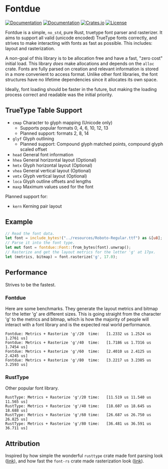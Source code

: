 # Fontdue

[![Documentation](https://travis-ci.org/mooman219/fontdue.svg?branch=master)](https://travis-ci.org/mooman219/fontdue)
[![Documentation](https://docs.rs/fontdue/badge.svg)](https://docs.rs/fontdue)
[![Crates.io](https://img.shields.io/crates/v/fontdue.svg)](https://crates.io/crates/fontdue)
[![License](https://img.shields.io/crates/l/fontdue.svg)](https://github.com/mooman219/fontdue/blob/master/LICENSE)

Fontdue is a simple, `no_std`, pure Rust, truetype font parser and rasterizer. It aims to support all valid (unicode encoded) TrueType fonts correctly, and strives to make interacting with fonts as fast as possible. This includes: layout and rasterization.

A non-goal of this library is to be allocation free and have a fast, "zero cost" initial load. This library _does_ make allocations and depends on the `alloc` crate. Fonts are fully parsed on creation and relevant information is stored in a more convenient to access format. Unlike other font libraries, the font structures have no lifetime dependencies since it allocates its own space.

Ideally, font loading should be faster in the future, but making the loading process correct and readable was the initial priority.

## TrueType Table Support
- `cmap` Character to glyph mapping (Unicode only)
  - Supports popular formats 0, 4, 6, 10, 12, 13
  - Planned support: formats 2, 8, 14
- `glyf` Glyph outlining
  - Planned support: Compound glyph matched points, compound glyph scaled offset
- `head` General font information
- `hhea` General horizontal layout (Optional)
- `hmtx` Glyph horizontal layout (Optional)
- `vhea` General vertical layout (Optional)
- `vmtx` Glyph vertical layout (Optional)
- `loca` Glyph outline offsets and lengths
- `maxp` Maximum values used for the font

Planned support for:
- `kern` Kerning pair layout

## Example

```rust
// Read the font data.
let font = include_bytes!("../resources/Roboto-Regular.ttf") as &[u8];
// Parse it into the font type.
let mut font = fontdue::Font::from_bytes(font).unwrap();
// Rasterize and get the layout metrics for the letter 'g' at 17px.
let (metrics, bitmap) = font.rasterize('g', 17.0);
```

## Performance

Strives to be the fastest.

### Fontdue

Here are some benchmarks. They generate the layout metrics and bitmap for the letter 'g' are different sizes. This is going straight from the character 'g' to the metrics and bitmap, which is how the majority of people will interact with a font library and is the expected real world performance.

```
Fontdue: Metrics + Rasterize 'g'/20  time:   [1.2332 us 1.2524 us 1.2761 us]
Fontdue: Metrics + Rasterize 'g'/40  time:   [1.7186 us 1.7316 us 1.7454 us]
Fontdue: Metrics + Rasterize 'g'/60  time:   [2.4010 us 2.4125 us 2.4245 us]
Fontdue: Metrics + Rasterize 'g'/80  time:   [3.2217 us 3.2385 us 3.2593 us]
```

### RustType

Other popular font library.

```
RustType: Metrics + Rasterize 'g'/20 time:   [11.519 us 11.540 us 11.565 us]
RustType: Metrics + Rasterize 'g'/40 time:   [18.607 us 18.645 us 18.688 us]
RustType: Metrics + Rasterize 'g'/60 time:   [26.687 us 26.750 us 26.825 us]
RustType: Metrics + Rasterize 'g'/80 time:   [36.481 us 36.591 us 36.711 us]
```

## Attribution

Inspired by how simple the wonderful `rusttype` crate made font parsing look ([link](https://gitlab.redox-os.org/redox-os/rusttype)), and how fast the `font-rs` crate made rasterization look ([link](https://github.com/raphlinus/font-rs)).
